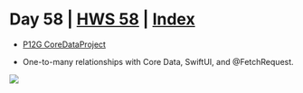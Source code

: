 # Day 58 | [HWS 58](https://www.hackingwithswift.com/100/swiftui/58) | [Index](https://github.com/JulesMoorhouse/100DaysOfSwiftUI/blob/main/README.md)

 - [P12G CoreDataProject](https://github.com/JulesMoorhouse/100DaysOfSwiftUI/blob/main/P12G%20CoreDataProject/P12G%20CoreDataProject/ContentView.swift) 
 
 - One-to-many relationships with Core Data, SwiftUI, and @FetchRequest.

<img src="../Images/day58g.gif" />